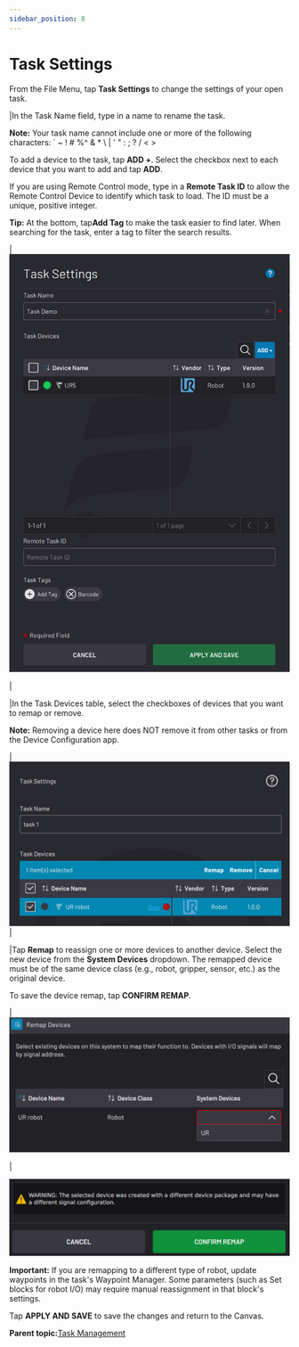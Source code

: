 ```yaml
---
sidebar_position: 8
---
```


# Task Settings

From the File Menu, tap **Task Settings** to change the settings of your open task.

|In the Task Name field, type in a name to rename the task.

**Note:** Your task name cannot include one or more of the following characters: \` ~ ! \# %^ & \* \\ \| ' " : ; ? / < \>

To add a device to the task, tap **ADD +**. Select the checkbox next to each device that you want to add and tap **ADD**.

If you are using Remote Control mode, type in a **Remote Task ID** to allow the Remote Control Device to identify which task to load. The ID must be a unique, positive integer.

**Tip:** At the bottom, tap**Add Tag** to make the task easier to find later. When searching for the task, enter a tag to filter the search results.

|![](../Images/TaskCanvas/TaskSettings.png)

|

|In the Task Devices table, select the checkboxes of devices that you want to remap or remove.

**Note:** Removing a device here does NOT remove it from other tasks or from the Device Configuration app.

|![](../Images/TaskCanvas/TaskSettings-Select.png)|

|Tap **Remap** to reassign one or more devices to another device. Select the new device from the **System Devices** dropdown. The remapped device must be of the same device class \(e.g., robot, gripper, sensor, etc.\) as the original device.

To save the device remap, tap **CONFIRM REMAP**.

|![](../Images/TaskCanvas/TaskSettings-RemapDevices-Dropdown.png)

|

![](../Images/TaskCanvas/TaskSettings-RemapDevices-ConfirmRemap.png)

**Important:** If you are remapping to a different type of robot, update waypoints in the task's Waypoint Manager. Some parameters \(such as Set blocks for robot I/O\) may require manual reassignment in that block's settings.

Tap **APPLY AND SAVE** to save the changes and return to the Canvas.

**Parent topic:**[Task Management](../TaskCanvas/TaskManagement.md)


